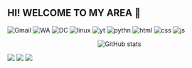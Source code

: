 ## HI! WELCOME TO MY AREA 👋

<!--
**zankifath/ZankiFath** is a ✨ _special_ ✨ repository because its `README.md` (this file) appears on your GitHub profile.

Here are some ideas to get you started:

- 🔭 I’m currently working on ...
- 🌱 I’m currently learning ...
- 👯 I’m looking to collaborate on ...
- 🤔 I’m looking for help with ...
- 💬 Ask me about ...
- 📫 How to reach me: ...
- 😄 Pronouns: ...
- ⚡ Fun fact: ...
--> 
![Gmail](https://img.shields.io/badge/Gmail-D14836?style=for-the-badge&logo=gmail&logoColor=white)
![WA](https://img.shields.io/badge/WhatsApp-25D366?style=for-the-badge&logo=whatsapp&logoColor=white)
![DC](https://img.shields.io/badge/Discord-7289DA?style=for-the-badge&logo=discord&logoColor=white)
![linux](https://img.shields.io/badge/Linux-FCC624?style=for-the-badge&logo=linux&logoColor=black)
![yt](https://img.shields.io/badge/YouTube-FF0000?style=for-the-badge&logo=youtube&logoColor=white)
![pythn](https://img.shields.io/badge/Python-3776AB?style=for-the-badge&logo=python&logoColor=white)
![html](https://img.shields.io/badge/HTML5-E34F26?style=for-the-badge&logo=html5&logoColor=white)
![css](https://img.shields.io/badge/CSS-239120?&style=for-the-badge&logo=css3&logoColor=white)
![js](https://img.shields.io/badge/JavaScript-F7DF1E?style=for-the-badge&logo=JavaScript&logoColor=white)

<p align="center">
  <img src="https://github-readme-stats.vercel.app/api?username=Zankifath&show_icons=true&theme=tokyonight" alt="GitHub stats" />
</p>

<p align="left">
  <a href="https://www.linkedin.com/in/hamzahabdullah" target="_blank"><img src="https://img.shields.io/badge/LinkedIn-blue?logo=linkedin&logoColor=white" /></a>
  <a href="https://instagram.com/hamzahabdullah" target="_blank"><img src="https://img.shields.io/badge/Instagram-pink?logo=instagram&logoColor=white" /></a>
  <a href="https://hamzahabdullah.github.io" target="_blank"><img src="https://img.shields.io/badge/Portfolio-black?logo=githubpages&logoColor=white" /></a>
</p>
